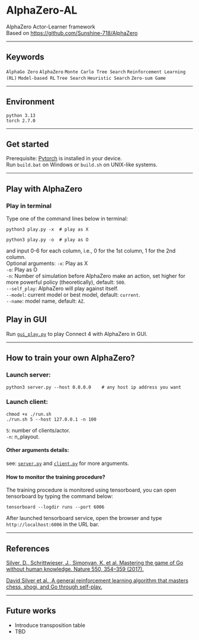 # AlphaZero-AL  

AlphaZero Actor-Learner framework  
Based on https://github.com/Sunshine-718/AlphaZero  

<hr>

## Keywords  

`AlphaGo Zero` `AlphaZero` `Monte Carlo Tree Search` `Reinforcement Learning (RL)` `Model-based RL` `Tree Search` `Heuristic Search` `Zero-sum Game`  

<hr>

## Environment  

`python 3.13`  
`torch 2.7.0`  

<hr>

## Get started  

Prerequisite: [Pytorch](https://pytorch.org) is installed in your device.  
Run `build.bat` on Windows or `build.sh` on UNIX-like systems.  

<hr>

## Play with AlphaZero  

### Play in terminal  

Type one of the command lines below in terminal:  
```shell
python3 play.py -x	# play as X
```

```shell
python3 play.py -o	# play as O
```

and input 0-6 for each column, i.e., 0 for the 1st column, 1 for the 2nd column.  
Optional arguments:
`-x`: Play as X  
`-o`: Play as O  
`-n`: Number of simulation before AlphaZero make an action, set higher for more powerful policy (theoretically), default: `500`.  
`--self_play`: AlphaZero will play against itself.  
`--model`: current model or best model, default: `current`.  
`--name`: model name, default: `AZ`.

## Play in GUI  

Run [`gui_play.py`](gui_play.py) to play Connect 4 with AlphaZero in GUI.  

<hr>

## How to train your own AlphaZero?  

### Launch server:  

```shell
python3 server.py --host 0.0.0.0	# any host ip address you want
```

### Launch client:  

```shell
chmod +x ./run.sh
./run.sh 5 --host 127.0.0.1 -n 100
```

`5`: number of clients/actor.  
`-n`: n_playout.  

#### Other arguments details:  

see: [`server.py`](server.py) and [`client.py`](client.py) for more arguments.  

#### How to monitor the training procedure?  

The training procedure is monitored using tensorboard, you can open tensorboard by typing the command below:  

```shell
tensorboard --logdir runs --port 6006
```

After launched tensorboard service, open the browser and type `http://localhost:6006` in the URL bar.  

<hr>

## References

[Silver, D., Schrittwieser, J., Simonyan, K. et al. Mastering the game of Go without human knowledge. Nature 550, 354–359 (2017).](https://doi.org/10.1038/nature24270)

[David Silver et al. ,A general reinforcement learning algorithm that masters chess, shogi, and Go through self-play.](https://doi.org/10.1126/science.aar6404)  

<hr>

## Future works

- Introduce transposition table  
- TBD  



